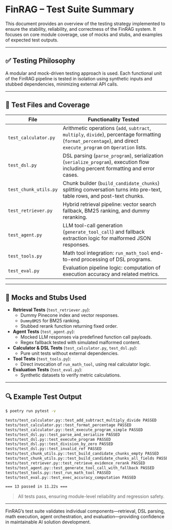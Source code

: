 # FinRAG – Test Suite Summary

This document provides an overview of the testing strategy implemented to ensure the stability, reliability, and correctness of the FinRAG system. It focuses on core module coverage, use of mocks and stubs, and examples of expected test outputs.

---

## ✅ Testing Philosophy

A modular and mock-driven testing approach is used. Each functional unit of the FinRAG pipeline is tested in isolation using synthetic inputs and stubbed dependencies, minimizing external API calls.

---

## 🧪 Test Files and Coverage

| File                   | Functionality Tested                                                                                       |
|------------------------|------------------------------------------------------------------------------------------------------------|
| `test_calculator.py`   | Arithmetic operations (`add`, `subtract`, `multiply`, `divide`), percentage formatting (`format_percentage`), and direct `execute_program` on `Operation` lists. |
| `test_dsl.py`          | DSL parsing (`parse_program`), serialization (`serialize_program`), execution flow including percent formatting and error cases. |
| `test_chunk_utils.py`  | Chunk builder (`build_candidate_chunks`) splitting conversation turns into pre-text, table rows, and post-text chunks. |
| `test_retriever.py`    | Hybrid retrieval pipeline: vector search fallback, BM25 ranking, and dummy reranking.                     |
| `test_agent.py`        | LLM tool-call generation (`generate_tool_call`) and fallback extraction logic for malformed JSON responses. |
| `test_tools.py`        | Math tool integration: `run_math_tool` end-to-end processing of DSL programs.                                |
| `test_eval.py`         | Evaluation pipeline logic: computation of execution accuracy and related metrics.                          |

---

## 🧰 Mocks and Stubs Used

- **Retrieval Tests** (`test_retriever.py`):
  - Dummy Pinecone index and vector responses.
  - `DummyBM25` for BM25 ranking.
  - Stubbed rerank function returning fixed order.
- **Agent Tests** (`test_agent.py`):
  - Mocked LLM responses via predefined function call payloads.
  - Regex fallback tested with simulated malformed content.
- **Calculator & DSL Tests** (`test_calculator.py`, `test_dsl.py`):
  - Pure unit tests without external dependencies.
- **Tool Tests** (`test_tools.py`):
  - Direct invocation of `run_math_tool`, using real calculator logic.
- **Evaluation Tests** (`test_eval.py`):
  - Synthetic datasets to verify metric calculations.

---

## 🔍 Example Test Output

```bash
$ poetry run pytest -v

tests/test_calculator.py::test_add_subtract_multiply_divide PASSED
tests/test_calculator.py::test_format_percentage PASSED
tests/test_calculator.py::test_execute_program_simple PASSED
tests/test_dsl.py::test_parse_and_serialize PASSED
tests/test_dsl.py::test_execute_program PASSED
tests/test_dsl.py::test_division_by_zero PASSED
tests/test_dsl.py::test_invalid_ref PASSED
tests/test_chunk_utils.py::test_build_candidate_chunks_empty PASSED
tests/test_chunk_utils.py::test_build_candidate_chunks_all_fields PASSED
tests/test_retriever.py::test_retrieve_evidence_rerank PASSED
tests/test_agent.py::test_generate_tool_call_with_fallback PASSED
tests/test_tools.py::test_run_math_tool PASSED
tests/test_eval.py::test_exec_accuracy_computation PASSED

=== 13 passed in 11.22s ===
```

> All tests pass, ensuring module-level reliability and regression safety.

---

FinRAG’s test suite validates individual components—retrieval, DSL parsing, math execution, agent orchestration, and evaluation—providing confidence in maintainable AI solution development.
